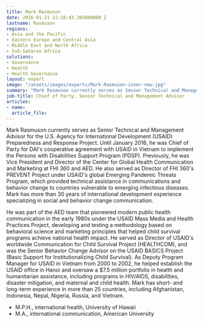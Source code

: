 ```yaml
---
title: Mark Rasmuson
date: 2016-01-21 22:18:43.395000000 Z
lastname: Rasmuson
regions:
- Asia and the Pacific
- Eastern Europe and Central Asia
- Middle East and North Africa
- Sub-Saharan Africa
solutions:
- Governance
- Health
- Health Governance
layout: expert
image: "/assets/images/experts/Mark-Rasmuson-inner-new.jpg"
summary: "Mark Rasmuson currently serves as Senior Technical and Management Advisor for the U.S. Agency for International Development (USAID) Preparedness and Response Project. Until January 2016, he was Chief of Party for DAI's cooperative agreement with USAID in Vietnam to implement the Persons with Disabilities Support Program (PDSP). Previously, he was Vice President and Director of the Center for Global Health Communication and Marketing at FHI 360 and AED."
job-title: Chief of Party, Senior Technical and Management Advisor
articles:
- name:
  article_file:
---
```

Mark Rasmuson currently serves as Senior Technical and Management Advisor for the U.S. Agency for International Development (USAID) Preparedness and Response Project. Until January 2016, he was Chief of Party for DAI's cooperative agreement with USAID in Vietnam to implement the Persons with Disabilities Support Program (PDSP). Previously, he was Vice President and Director of the Center for Global Health Communication and Marketing at FHI 360 and AED. He also served as Director of FHI 360's PREVENT Project under USAID's global Emerging Pandemic Threats Program, which provided technical assistance in communications and behavior change to countries vulnerable to emerging infectious diseases. Mark has more than 30 years of international development experience specializing in social and behavior change communication.

He was part of the AED team that pioneered modern public health communication in the early 1980s under the USAID Mass Media and Health Practices Project, developing and testing a methodology based on behavioral science and marketing principles that helped child survival programs achieve national health impact. He served as Director of USAID's worldwide Communication for Child Survival Project (HEALTHCOM), and was the Senior Behavior Change Advisor on the USAID BASICS Project (Basic Support for Institutionalizing Child Survival). As Deputy Program Manager for USAID in Vietnam from 2000 to 2002, he helped establish the USAID office in Hanoi and oversaw a $7.5 million portfolio in health and humanitarian assistance, including programs in HIV/AIDS, disabilities, disaster mitigation, and maternal and child health. Mark has short- and long-term experience in more than 25 countries, including Afghanistan, Indonesia, Nepal, Nigeria, Russia, and Vietnam.

* M.P.H., international health, University of Hawaii
* M.A., international communication, American University
